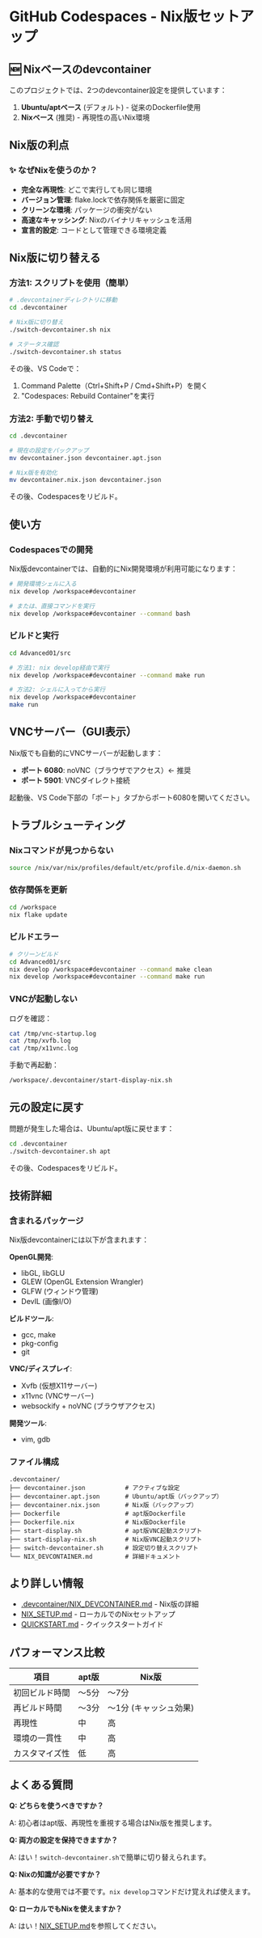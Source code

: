 # GitHub Codespaces - Nix版セットアップ

## 🆕 Nixベースのdevcontainer

このプロジェクトでは、2つのdevcontainer設定を提供しています：

1. **Ubuntu/aptベース** (デフォルト) - 従来のDockerfile使用
2. **Nixベース** (推奨) - 再現性の高いNix環境

## Nix版の利点

### ✨ なぜNixを使うのか？

- **完全な再現性**: どこで実行しても同じ環境
- **バージョン管理**: flake.lockで依存関係を厳密に固定
- **クリーンな環境**: パッケージの衝突がない
- **高速なキャッシング**: Nixのバイナリキャッシュを活用
- **宣言的設定**: コードとして管理できる環境定義

## Nix版に切り替える

### 方法1: スクリプトを使用（簡単）

```bash
# .devcontainerディレクトリに移動
cd .devcontainer

# Nix版に切り替え
./switch-devcontainer.sh nix

# ステータス確認
./switch-devcontainer.sh status
```

その後、VS Codeで：
1. Command Palette（Ctrl+Shift+P / Cmd+Shift+P）を開く
2. "Codespaces: Rebuild Container"を実行

### 方法2: 手動で切り替え

```bash
cd .devcontainer

# 現在の設定をバックアップ
mv devcontainer.json devcontainer.apt.json

# Nix版を有効化
mv devcontainer.nix.json devcontainer.json
```

その後、Codespacesをリビルド。

## 使い方

### Codespacesでの開発

Nix版devcontainerでは、自動的にNix開発環境が利用可能になります：

```bash
# 開発環境シェルに入る
nix develop /workspace#devcontainer

# または、直接コマンドを実行
nix develop /workspace#devcontainer --command bash
```

### ビルドと実行

```bash
cd Advanced01/src

# 方法1: nix develop経由で実行
nix develop /workspace#devcontainer --command make run

# 方法2: シェルに入ってから実行
nix develop /workspace#devcontainer
make run
```

## VNCサーバー（GUI表示）

Nix版でも自動的にVNCサーバーが起動します：

- **ポート 6080**: noVNC（ブラウザでアクセス）← 推奨
- **ポート 5901**: VNCダイレクト接続

起動後、VS Code下部の「ポート」タブからポート6080を開いてください。

## トラブルシューティング

### Nixコマンドが見つからない

```bash
source /nix/var/nix/profiles/default/etc/profile.d/nix-daemon.sh
```

### 依存関係を更新

```bash
cd /workspace
nix flake update
```

### ビルドエラー

```bash
# クリーンビルド
cd Advanced01/src
nix develop /workspace#devcontainer --command make clean
nix develop /workspace#devcontainer --command make run
```

### VNCが起動しない

ログを確認：
```bash
cat /tmp/vnc-startup.log
cat /tmp/xvfb.log
cat /tmp/x11vnc.log
```

手動で再起動：
```bash
/workspace/.devcontainer/start-display-nix.sh
```

## 元の設定に戻す

問題が発生した場合は、Ubuntu/apt版に戻せます：

```bash
cd .devcontainer
./switch-devcontainer.sh apt
```

その後、Codespacesをリビルド。

## 技術詳細

### 含まれるパッケージ

Nix版devcontainerには以下が含まれます：

**OpenGL開発**:
- libGL, libGLU
- GLEW (OpenGL Extension Wrangler)
- GLFW (ウィンドウ管理)
- DevIL (画像I/O)

**ビルドツール**:
- gcc, make
- pkg-config
- git

**VNC/ディスプレイ**:
- Xvfb (仮想X11サーバー)
- x11vnc (VNCサーバー)
- websockify + noVNC (ブラウザアクセス)

**開発ツール**:
- vim, gdb

### ファイル構成

```
.devcontainer/
├── devcontainer.json           # アクティブな設定
├── devcontainer.apt.json       # Ubuntu/apt版（バックアップ）
├── devcontainer.nix.json       # Nix版（バックアップ）
├── Dockerfile                  # apt版Dockerfile
├── Dockerfile.nix              # Nix版Dockerfile
├── start-display.sh            # apt版VNC起動スクリプト
├── start-display-nix.sh        # Nix版VNC起動スクリプト
├── switch-devcontainer.sh      # 設定切り替えスクリプト
└── NIX_DEVCONTAINER.md         # 詳細ドキュメント
```

## より詳しい情報

- [.devcontainer/NIX_DEVCONTAINER.md](.devcontainer/NIX_DEVCONTAINER.md) - Nix版の詳細
- [NIX_SETUP.md](NIX_SETUP.md) - ローカルでのNixセットアップ
- [QUICKSTART.md](QUICKSTART.md) - クイックスタートガイド

## パフォーマンス比較

| 項目 | apt版 | Nix版 |
|------|-------|-------|
| 初回ビルド時間 | 〜5分 | 〜7分 |
| 再ビルド時間 | 〜3分 | 〜1分 (キャッシュ効果) |
| 再現性 | 中 | 高 |
| 環境の一貫性 | 中 | 高 |
| カスタマイズ性 | 低 | 高 |

## よくある質問

**Q: どちらを使うべきですか？**

A: 初心者はapt版、再現性を重視する場合はNix版を推奨します。

**Q: 両方の設定を保持できますか？**

A: はい！`switch-devcontainer.sh`で簡単に切り替えられます。

**Q: Nixの知識が必要ですか？**

A: 基本的な使用では不要です。`nix develop`コマンドだけ覚えれば使えます。

**Q: ローカルでもNixを使えますか？**

A: はい！[NIX_SETUP.md](NIX_SETUP.md)を参照してください。
